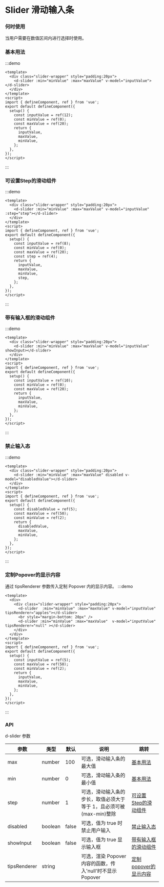 # Slider 滑动输入条

### 何时使用

当用户需要在数值区间内进行选择时使用。

### 基本用法

:::demo

```vue
<template>
  <div class="slider-wrapper" style="padding:20px">
    <d-slider :min="minValue" :max="maxValue" v-model="inputValue"></d-slider>
  </div>
</template>
<script>
import { defineComponent, ref } from 'vue';
export default defineComponent({
  setup() {
    const inputValue = ref(12);
    const minValue = ref(0);
    const maxValue = ref(20);
    return {
      inputValue,
      maxValue,
      minValue,
    };
  },
});
</script>
```

:::

### 可设置Step的滑动组件

:::demo

```vue
<template>
  <div class="slider-wrapper" style="padding:20px">
    <d-slider :min="minValue" :max="maxValue" v-model="inputValue" :step="step"></d-slider>
  </div>
</template>
<script>
import { defineComponent, ref } from 'vue';
export default defineComponent({
  setup() {
    const inputValue = ref(8);
    const minValue = ref(0);
    const maxValue = ref(20);
    const step = ref(4);
    return {
      inputValue,
      maxValue,
      minValue,
      step,
    };
  },
});
</script>
```

:::

### 带有输入框的滑动组件

:::demo

```vue
<template>
  <div class="slider-wrapper" style="padding:20px">
    <d-slider :min="minValue" :max="maxValue" v-model="inputValue" showInput></d-slider>
  </div>
</template>
<script>
import { defineComponent, ref } from 'vue';
export default defineComponent({
  setup() {
    const inputValue = ref(10);
    const minValue = ref(0);
    const maxValue = ref(20);
    return {
      inputValue,
      maxValue,
      minValue,
    };
  },
});
</script>
```

:::

### 禁止输入态

:::demo

```vue
<template>
  <div class="slider-wrapper" style="padding:20px">
    <d-slider :min="minValue" :max="maxValue" disabled v-model="disabledValue"></d-slider>
  </div>
</template>
<script>
import { defineComponent, ref } from 'vue';
export default defineComponent({
  setup() {
    const disabledValue = ref(5);
    const maxValue = ref(50);
    const minValue = ref(2);
    return {
      disabledValue,
      maxValue,
      minValue,
    };
  },
});
</script>
```

:::

### 定制Popover的显示内容

通过 tipsRenderer 参数传入定制 Popover 内的显示内容。
:::demo

```vue
<template>
  <div>
    <div class="slider-wrapper" style="padding:20px">
      <d-slider  :min="minValue" :max="maxValue" v-model="inputValue" tipsRenderer="apples"></d-slider>
      <br style="margin-bottom: 20px" />
      <d-slider :min="minValue" :max="maxValue"  v-model="inputValue" tipsRenderer="null" ></d-slider>
    </div>
  </div>
</template>
<script>
import { defineComponent, ref } from 'vue';
export default defineComponent({
  setup() {
    const inputValue = ref(5);
    const maxValue = ref(50);
    const minValue = ref(2);
    return {
      inputValue,
      maxValue,
      minValue,
    };
  },
});
</script>
```

:::

### API

d-slider 参数

| 参数         | 类型    | 默认  | 说明                                                                | 跳转                                 |
| ------------ | ------- | ----- | ------------------------------------------------------------------- | ------------------------------------ |
| max          | number  | 100   | 可选，滑动输入条的最大值                                            | [基本用法](#基本用法)                |
| min          | number  | 0     | 可选，滑动输入条的最小值                                            | [基本用法](#基本用法)                |
| step         | number  | 1     | 可选，滑动输入条的步长，取值必须大于等于 1，且必须可被(max-min)整除 | [可设置Step的滑动组件](#可设置step的滑动组件)    |
| disabled     | boolean | false | 可选，值为 true 时禁止用户输入                                      | [禁止输入态](#禁止输入态)              |
| showInput    | boolean | false | 可选，值为 true 显示输入框                                          | [带有输入框的滑动组件](#带有输入框的滑动组件)    |
| tipsRenderer | string  |       | 可选，渲染 Popover 内容的函数，传入'null'时不显示 Popover           | [定制popover的显示内容](#定制popover的显示内容) |
